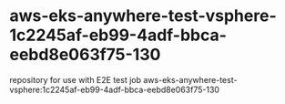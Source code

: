 # aws-eks-anywhere-test-vsphere-1c2245af-eb99-4adf-bbca-eebd8e063f75-130
repository for use with E2E test job aws-eks-anywhere-test-vsphere:1c2245af-eb99-4adf-bbca-eebd8e063f75-130
